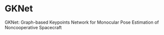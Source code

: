 # GKNet
GKNet: Graph-based Keypoints Network for Monocular Pose Estimation of Noncooperative Spacecraft

